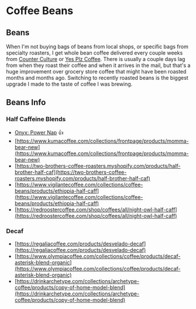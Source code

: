 # Coffee Beans

## Beans

When I'm not buying bags of beans from local shops, or specific bags from specialty roasters, I get whole bean coffee delivered every couple weeks from [Counter Culture](https://counterculturecoffee.com/) or [Yes Plz Coffee](https://www.yesplz.coffee/). There is usually a couple days lag from when they roast their coffee and when it arrives in the mail, but that's a huge improvement over grocery store coffee that might have been roasted months and months ago. Switching to recently roasted beans is the biggest upgrade I made to the taste of coffee I was brewing.

## Beans Info

### Half Caffeine Blends

* [Onyx: Power Nap](https://onyxcoffeelab.com/products/power-nap) 👍
* [https://www.kumacoffee.com/collections/frontpage/products/momma-bear-new](https://www.kumacoffee.com/collections/frontpage/products/momma-bear-new)
* [https://two-brothers-coffee-roasters.myshopify.com/products/half-brother-half-caf](https://two-brothers-coffee-roasters.myshopify.com/products/half-brother-half-caf)
* [https://www.vigilantecoffee.com/collections/coffee-beans/products/ethiopia-half-caff](https://www.vigilantecoffee.com/collections/coffee-beans/products/ethiopia-half-caff)
* [https://redroostercoffee.com/shop/coffees/all/night-owl-half-caff](https://redroostercoffee.com/shop/coffees/all/night-owl-half-caff)

### Decaf

* [https://regaliacoffee.com/products/desvelado-decaf](https://regaliacoffee.com/products/desvelado-decaf)
* [https://www.olympiacoffee.com/collections/coffee/products/decaf-asterisk-blend-organic](https://www.olympiacoffee.com/collections/coffee/products/decaf-asterisk-blend-organic)
* [https://drinkarchetype.com/collections/archetype-coffee/products/copy-of-home-model-blend](https://drinkarchetype.com/collections/archetype-coffee/products/copy-of-home-model-blend)

